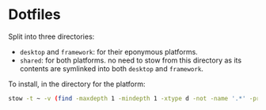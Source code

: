 # Dotfiles

Split into three directories:

- `desktop` and `framework`: for their eponymous platforms.
- `shared`: for both platforms. no need to stow from this directory as its contents are symlinked into both `desktop` and `framework`.

To install, in the directory for the platform:

```bash
stow -t ~ -v (find -maxdepth 1 -mindepth 1 -xtype d -not -name '.*' -printf '%P\n')
```
